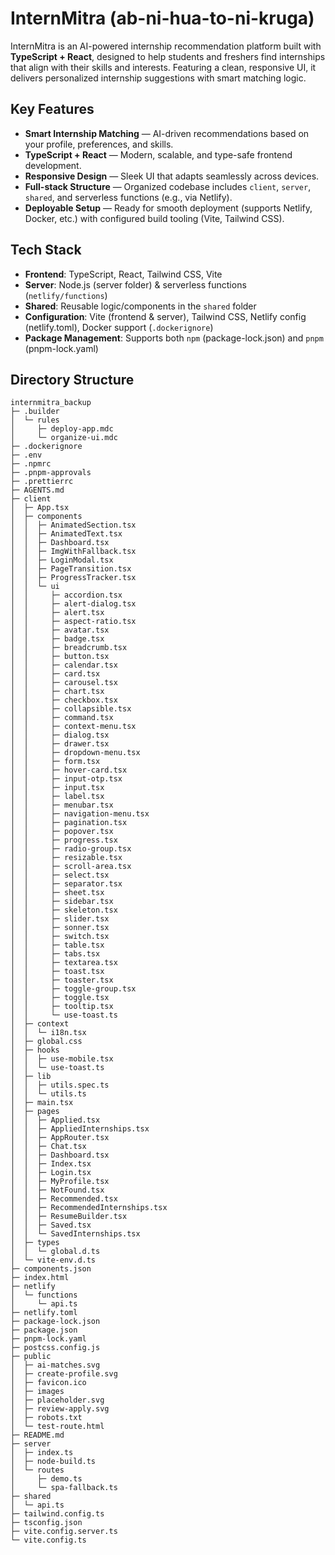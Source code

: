# InternMitra (ab-ni-hua-to-ni-kruga)

InternMitra is an AI-powered internship recommendation platform built with **TypeScript + React**, designed to help students and freshers find internships that align with their skills and interests. Featuring a clean, responsive UI, it delivers personalized internship suggestions with smart matching logic.

##  Key Features

- **Smart Internship Matching** — AI-driven recommendations based on your profile, preferences, and skills.
- **TypeScript + React** — Modern, scalable, and type-safe frontend development.
- **Responsive Design** — Sleek UI that adapts seamlessly across devices.
- **Full-stack Structure** — Organized codebase includes `client`, `server`, `shared`, and serverless functions (e.g., via Netlify).
- **Deployable Setup** — Ready for smooth deployment (supports Netlify, Docker, etc.) with configured build tooling (Vite, Tailwind CSS).

##  Tech Stack

- **Frontend**: TypeScript, React, Tailwind CSS, Vite
- **Server**: Node.js (server folder) & serverless functions (`netlify/functions`)
- **Shared**: Reusable logic/components in the `shared` folder
- **Configuration**: Vite (frontend & server), Tailwind CSS, Netlify config (netlify.toml), Docker support (`.dockerignore`)
- **Package Management**: Supports both `npm` (package-lock.json) and `pnpm` (pnpm-lock.yaml)

##  Directory Structure


```
internmitra_backup
├─ .builder
│  └─ rules
│     ├─ deploy-app.mdc
│     └─ organize-ui.mdc
├─ .dockerignore
├─ .env
├─ .npmrc
├─ .pnpm-approvals
├─ .prettierrc
├─ AGENTS.md
├─ client
│  ├─ App.tsx
│  ├─ components
│  │  ├─ AnimatedSection.tsx
│  │  ├─ AnimatedText.tsx
│  │  ├─ Dashboard.tsx
│  │  ├─ ImgWithFallback.tsx
│  │  ├─ LoginModal.tsx
│  │  ├─ PageTransition.tsx
│  │  ├─ ProgressTracker.tsx
│  │  └─ ui
│  │     ├─ accordion.tsx
│  │     ├─ alert-dialog.tsx
│  │     ├─ alert.tsx
│  │     ├─ aspect-ratio.tsx
│  │     ├─ avatar.tsx
│  │     ├─ badge.tsx
│  │     ├─ breadcrumb.tsx
│  │     ├─ button.tsx
│  │     ├─ calendar.tsx
│  │     ├─ card.tsx
│  │     ├─ carousel.tsx
│  │     ├─ chart.tsx
│  │     ├─ checkbox.tsx
│  │     ├─ collapsible.tsx
│  │     ├─ command.tsx
│  │     ├─ context-menu.tsx
│  │     ├─ dialog.tsx
│  │     ├─ drawer.tsx
│  │     ├─ dropdown-menu.tsx
│  │     ├─ form.tsx
│  │     ├─ hover-card.tsx
│  │     ├─ input-otp.tsx
│  │     ├─ input.tsx
│  │     ├─ label.tsx
│  │     ├─ menubar.tsx
│  │     ├─ navigation-menu.tsx
│  │     ├─ pagination.tsx
│  │     ├─ popover.tsx
│  │     ├─ progress.tsx
│  │     ├─ radio-group.tsx
│  │     ├─ resizable.tsx
│  │     ├─ scroll-area.tsx
│  │     ├─ select.tsx
│  │     ├─ separator.tsx
│  │     ├─ sheet.tsx
│  │     ├─ sidebar.tsx
│  │     ├─ skeleton.tsx
│  │     ├─ slider.tsx
│  │     ├─ sonner.tsx
│  │     ├─ switch.tsx
│  │     ├─ table.tsx
│  │     ├─ tabs.tsx
│  │     ├─ textarea.tsx
│  │     ├─ toast.tsx
│  │     ├─ toaster.tsx
│  │     ├─ toggle-group.tsx
│  │     ├─ toggle.tsx
│  │     ├─ tooltip.tsx
│  │     └─ use-toast.ts
│  ├─ context
│  │  └─ i18n.tsx
│  ├─ global.css
│  ├─ hooks
│  │  ├─ use-mobile.tsx
│  │  └─ use-toast.ts
│  ├─ lib
│  │  ├─ utils.spec.ts
│  │  └─ utils.ts
│  ├─ main.tsx
│  ├─ pages
│  │  ├─ Applied.tsx
│  │  ├─ AppliedInternships.tsx
│  │  ├─ AppRouter.tsx
│  │  ├─ Chat.tsx
│  │  ├─ Dashboard.tsx
│  │  ├─ Index.tsx
│  │  ├─ Login.tsx
│  │  ├─ MyProfile.tsx
│  │  ├─ NotFound.tsx
│  │  ├─ Recommended.tsx
│  │  ├─ RecommendedInternships.tsx
│  │  ├─ ResumeBuilder.tsx
│  │  ├─ Saved.tsx
│  │  └─ SavedInternships.tsx
│  ├─ types
│  │  └─ global.d.ts
│  └─ vite-env.d.ts
├─ components.json
├─ index.html
├─ netlify
│  └─ functions
│     └─ api.ts
├─ netlify.toml
├─ package-lock.json
├─ package.json
├─ pnpm-lock.yaml
├─ postcss.config.js
├─ public
│  ├─ ai-matches.svg
│  ├─ create-profile.svg
│  ├─ favicon.ico
│  ├─ images
│  ├─ placeholder.svg
│  ├─ review-apply.svg
│  ├─ robots.txt
│  └─ test-route.html
├─ README.md
├─ server
│  ├─ index.ts
│  ├─ node-build.ts
│  └─ routes
│     ├─ demo.ts
│     └─ spa-fallback.ts
├─ shared
│  └─ api.ts
├─ tailwind.config.ts
├─ tsconfig.json
├─ vite.config.server.ts
└─ vite.config.ts

```